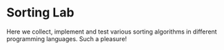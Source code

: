 # Sorting Lab

Here we collect, implement and test various sorting algorithms
in different programming languages. Such a pleasure!
